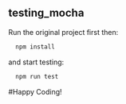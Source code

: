 ## testing_mocha

Run the original project first then:
```bash
  npm install
```
and
start testing:
```bash
  npm run test
```

#Happy Coding!
